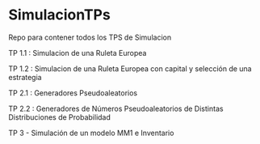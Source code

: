 # SimulacionTPs

Repo para contener todos los TPS de Simulacion

TP 1.1 : Simulacion de una Ruleta Europea

TP 1.2 : Simulacion de una Ruleta Europea con capital y selección de una estrategia

TP 2.1 : Generadores Pseudoaleatorios

TP 2.2 : Generadores de Números Pseudoaleatorios de Distintas Distribuciones de Probabilidad

TP 3 - Simulación de un modelo MM1 e Inventario
